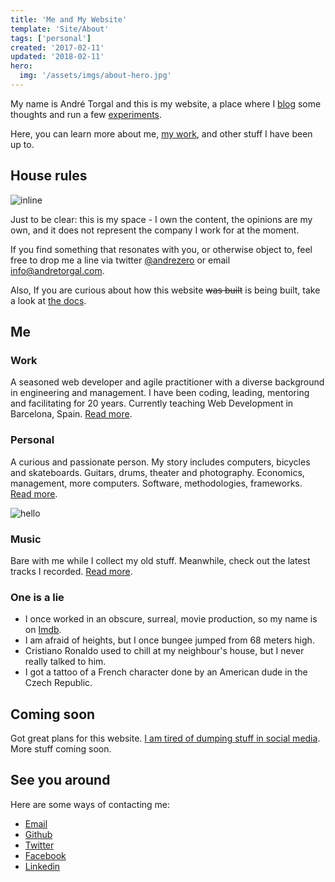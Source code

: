 ```yaml
---
title: 'Me and My Website'
template: 'Site/About'
tags: ['personal']
created: '2017-02-11'
updated: '2018-02-11'
hero:
  img: '/assets/imgs/about-hero.jpg'
---
```


My name is André Torgal and this is my website, a place where I [blog](/posts) some thoughts and run a few [experiments](/experiments).

Here, you can learn more about me, [my work](/about/work), and other stuff I have been up to.

<!-- abstract -->

## House rules

![inline](./imgs/international-sloth-day.jpg#image:default)

Just to be clear: this is my space - I own the content, the opinions are my own, and it does not represent the company I work for at the moment.

If you find something that resonates with you, or otherwise object to, feel free to drop me a line via twitter [@andrezero](https://twitter.com/andrezero) or email [info@andretorgal.com](mailto:info@andretorgal.com).

Also, If you are curious about how this website ~~was built~~ is being built, take a look at [the docs](/meta).

## Me

### Work

A seasoned web developer and agile practitioner with a diverse background in engineering and management. I have been coding, leading, mentoring and facilitating for 20 years. Currently teaching Web Development in Barcelona, Spain. [Read more](/about/work).

### Personal

A curious and passionate person. My story includes computers, bicycles and skateboards. Guitars, drums, theater and photography. Economics, management, more computers. Software, methodologies, frameworks. [Read more](/about/story).

![hello](https://farm4.static.flickr.com/3225/2750941632_85e3d31748_b.jpg)

### Music

Bare with me while I collect my old stuff. Meanwhile, check out the latest tracks I recorded. [Read more](/about/music).

### One is a lie

- I once worked in an obscure, surreal, movie production, so my name is on [Imdb](https://imdb.com).
- I am afraid of heights, but I once bungee jumped from 68 meters high.
- Cristiano Ronaldo used to chill at my neighbour's house, but I never really talked to him.
- I got a tattoo of a French character done by an American dude in the Czech Republic.

## Coming soon

Got great plans for this website. [I am tired of dumping stuff in social media](/posts/2019-may/hello-world-again). More stuff coming soon.

## See you around

<div tabindex="-1" class="banner banner-contact" role="navigation" arial-label="contacts">
  <sronly>Here are some ways of contacting me:</sronly>
  <ul class="nav-extenral">
    <li><a class="email" href="mailto:info@andretorgal.com">Email</a></li>
    <li><a class="github" href="https://github.com/andrezero">Github</a></li>
    <li><a class="twitter" href="https://twitter.com/andrezero">Twitter</a></li>
    <li><a class="facebook" href="https://facebook.com/andrezero">Facebook</a></li>
    <li><a class="linkedin" href="https://linkedin.com/in/andretorgal">Linkedin</a></li>
  </ul>
</div>

